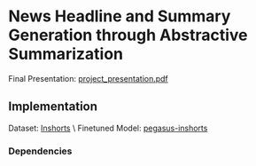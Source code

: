 # News Headline and Summary Generation through Abstractive Summarization

Final Presentation: [project_presentation.pdf](https://github.com/kubershahi/ashoka-aml/blob/master/project_presentation.pdf)

## Implementation
Dataset: [Inshorts](https://www.kaggle.com/datasets/sunnysai12345/news-summary?select=news_summary_more.csv) \\
Finetuned Model: [pegasus-inshorts](https://huggingface.co/kubershahi/pegasus-inshorts)
### Dependencies

